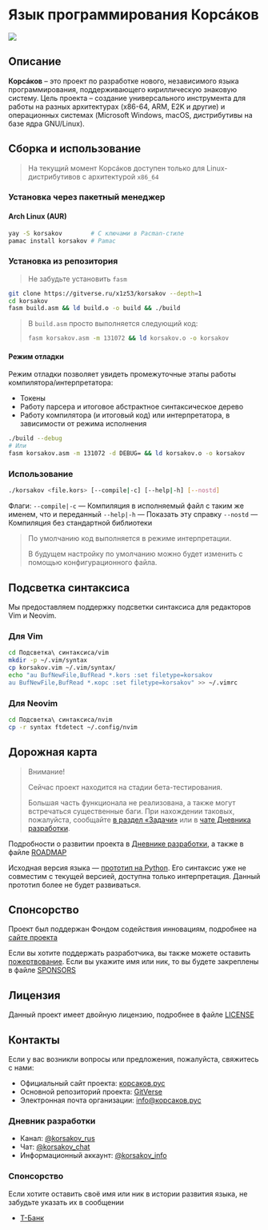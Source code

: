 # Язык программирования Корсáков

![](<https://gitverse.ru/api/repos/rus.yaz/mediakit/raw/branch/master/Корсаков%20(блок)/Корсаков%20(блок,%20скруглённый%20прямоугольник)/Корсаков%20(блок,%20скруглённый%20прямоугольник).svg>)

## Описание

**Корсáков** – это проект по разработке нового, независимого языка программирования, поддерживающего кириллическую знаковую систему. Цель проекта – создание универсального инструмента для работы на разных архитектурах (x86-64, ARM, E2K и другие) и операционных системах (Microsoft Windows, macOS, дистрибутивы на базе ядра GNU/Linux).

## Сборка и использование

> На текущий момент Корсáков доступен только для Linux-дистрибутивов с архитектурой `x86_64`

### Установка через пакетный менеджер

#### Arch Linux (AUR)

```sh
yay -S korsakov        # С ключами в Pacman-стиле
pamac install korsakov # Pamac
```

### Установка из репозитория

> Не забудьте установить `fasm`

```sh
git clone https://gitverse.ru/x1z53/korsakov --depth=1
cd korsakov
fasm build.asm && ld build.o -o build && ./build
```

> В `build.asm` просто выполняется следующий код:
>
> ```sh
> fasm korsakov.asm -m 131072 && ld korsakov.o -o korsakov
> ```

#### Режим отладки

Режим отладки позволяет увидеть промежуточные этапы работы компилятора/интерпретатора:

- Токены
- Работу парсера и итоговое абстрактное синтаксическое дерево
- Работу компилятора (и итоговый код) или интерпретатора, в зависимости от режима исполнения

```sh
./build --debug
# Или
fasm korsakov.asm -m 131072 -d DEBUG= && ld korsakov.o -o korsakov
```

### Использование

```sh
./korsakov <file.kors> [--compile|-c] [--help|-h] [--nostd]
```

Флаги:
`--compile|-c` — Компиляция в исполняемый файл с таким же именем, что и переданный
`--help|-h` — Показать эту справку
`--nostd` — Компиляция без стандартной библиотеки

> По умолчанию код выполняется в режиме интерпретации.
>
> В будущем настройку по умолчанию можно будет изменить с помощью конфигурационного файла.

## Подсветка синтаксиса

Мы предоставляем поддержку подсветки синтаксиса для редакторов Vim и Neovim.

### Для Vim

```bash
cd Подсветка\ синтаксиса/vim
mkdir -p ~/.vim/syntax
cp korsakov.vim ~/.vim/syntax/
echo "au BufNewFile,BufRead *.kors :set filetype=korsakov
au BufNewFile,BufRead *.корс :set filetype=korsakov" >> ~/.vimrc
```

### Для Neovim

```bash
cd Подсветка\ синтаксиса/nvim
cp -r syntax ftdetect ~/.config/nvim
```

## Дорожная карта

> Внимание!
>
> Сейчас проект находится на стадии бета-тестирования.
>
> Большая часть функционала не реализована, а также могут встречаться существенные баги. При нахождении таковых, пожалуйста, сообщайте [в раздел «Задачи»](gitverse.ru/rus.yaz/korsakov/tasktracker) или в [чате Дневника разработки](#контакты).

Подробности о развитии проекта в [Дневнике разработки](#контакты), а также в файле [ROADMAP](./docs/Дорожная_карта.md)

Исходная версия языка — [прототип на Python](https://gitverse.ru/rus.yaz/korsakov_python). Его синтаксис уже не совместим с текущей версией, доступна только интерпретация. Данный прототип более не будет развиваться.

## Спонсорство

Проект был поддержан Фондом содействия инновациям, подробнее на [сайте проекта](#контакты)

Если вы хотите поддержать разработчика, вы также можете оставить [пожертвование](#контакты). Если вы укажите имя или ник, то вы будете закреплены в файле [SPONSORS](./docs/Спонсоры.md)

## Лицензия

Данный проект имеет двойную лицензию, подробнее в файле [LICENSE](./LICENSE.md)

## Контакты

Если у вас возникли вопросы или предложения, пожалуйста, свяжитесь с нами:

- Официальный сайт проекта: [корсаков.рус](https://корсаков.рус)
- Основной репозиторий проекта: [GitVerse](https://gitverse.ru/rus.yaz/korsakov)
- Электронная почта организации: info@корсаков.рус

### Дневник разработки

- Канал: [@korsakov_rus](https://t.me/korsakov_rus)
- Чат: [@korsakov_chat](https://t.me/korsakov_chat)
- Информационный аккаунт: [@korsakov_info](https://t.me/korsakov_info)

### Спонсорство

Если хотите оставить своё имя или ник в истории развития языка, не забудьте указать их в сообщении

- [Т-Банк](https://www.tbank.ru/cf/7Bc8yWbbr4V)
